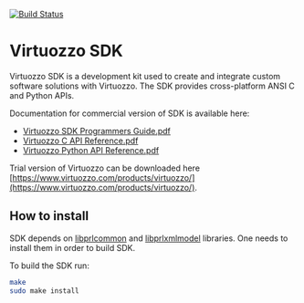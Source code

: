 [![Build Status](https://travis-ci.org/CloudServer/parallels-sdk.svg?branch=master)](https://travis-ci.org/CloudServer/parallels-sdk)

Virtuozzo SDK
=============

Virtuozzo SDK is a development kit used to create and integrate custom software
solutions with Virtuozzo. The SDK provides cross-platform ANSI C and Python
APIs.

Documentation for commercial version of SDK is available here:

- [Virtuozzo SDK Programmers Guide.pdf](http://updates.virtuozzo.com/doc/pcs/en_us/virtuozzo/6/current/pdf/Virtuozzo_Virtualization_SDK_Programmers_Guide.pdf)
- [Virtuozzo C API Reference.pdf](http://updates.virtuozzo.com/doc/pcs/en_us/virtuozzo/6/current/pdf/Virtuozzo_C_API_Reference.pdf)
- [Virtuozzo Python API Reference.pdf](http://updates.virtuozzo.com/doc/pcs/en_us/virtuozzo/6/current/pdf/Virtuozzo_Python_API_Reference.pdf)

Trial version of Virtuozzo can be downloaded here [https://www.virtuozzo.com/products/virtuozzo/](https://www.virtuozzo.com/products/virtuozzo/).

How to install
--------------

SDK depends on [libprlcommon](https://src.openvz.org/scm/ovz/libprlcommon.git) and
[libprlxmlmodel](https://src.openvz.org/scm/ovz/libprlxmlmodel.git) libraries.
One needs to install them in order to build SDK.

To build the SDK run:

```bash
make
sudo make install
```
